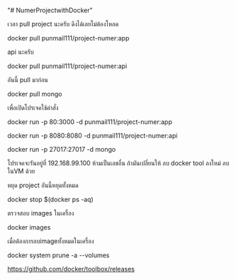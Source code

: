 "# NumerProjectwithDocker"

เวลา pull project นะครับ ดึงได้เลยไม่ต้องโหลด

docker pull punmail111/project-numer:app

api นะครับ

docker pull punmail111/project-numer:api

อันนี้ pull มาก่อน

docker pull mongo

เพื่อเปิดโปรเจคใช้คำสั่ง
         
docker run -p 80:3000 -d punmail111/project-numer:app

docker run -p 8080:8080 -d punmail111/project-numer:api

docker run -p 27017:27017 -d mongo

โปรเจคจะรันอยู่ที่ 192.168.99.100 ห้ามเป็นเลขอื่น ถ้ามันเปลี่ยนให้ ลบ docker tool ลงใหม่ ลบ ในVM ด้วย

หยุด project อันนี้หยุดทั้งหมด

docker stop $(docker ps -aq)

ตรวจสอบ images ในเครื่อง

docker images

เมื่อต้องการลบimageทั้งหมดในเครื่อง

docker system prune -a --volumes

https://github.com/docker/toolbox/releases
